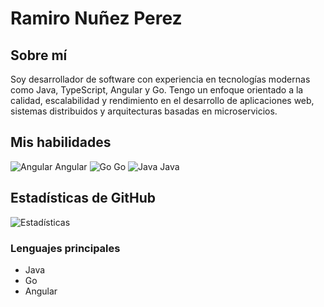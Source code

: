 # Ramiro Nuñez Perez

## Sobre mí
Soy desarrollador de software con experiencia en tecnologías modernas como Java, TypeScript, Angular y Go. Tengo un enfoque orientado a la calidad, escalabilidad y rendimiento en el desarrollo de aplicaciones web, sistemas distribuidos y arquitecturas basadas en microservicios.

## Mis habilidades
![Angular]([https://img.icons8.com/color/48/000000/angular.png](https://ionic.io/blog/wp-content/uploads/2024/02/angular-feature-image-1-2048x1024.png)) Angular
![Go]([https://img.icons8.com/color/48/000000/golang.png](https://upload.wikimedia.org/wikipedia/commons/thumb/0/05/Go_Logo_Blue.svg/1920px-Go_Logo_Blue.svg.png)) Go
![Java](https://img.icons8.com/color/48/000000/java-coffee-cup-logo.png) Java
<!-- Añade más íconos según tus habilidades -->

## Estadísticas de GitHub
![Estadísticas](URL_de_tus_estadísticas)

### Lenguajes principales
- Java
- Go
- Angular
